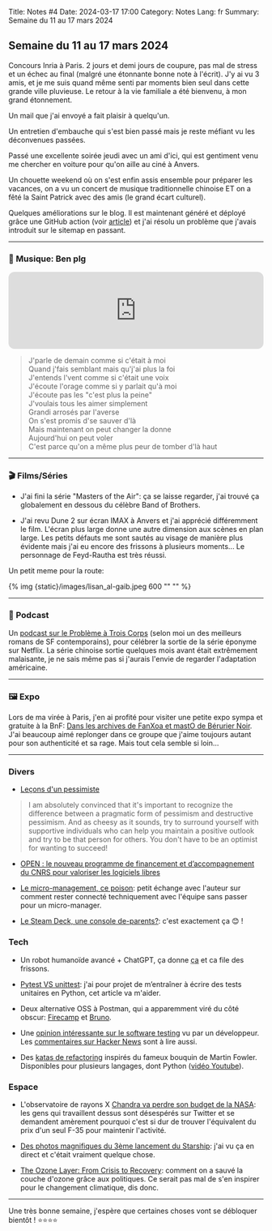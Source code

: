 Title: Notes #4
Date: 2024-03-17 17:00
Category: Notes
Lang: fr
Summary: Semaine du 11 au 17 mars 2024

## Semaine du 11 au 17 mars 2024

Concours Inria à Paris. 2 jours et demi jours de coupure, pas mal de stress et un échec au final (malgré une étonnante bonne note à l'écrit). J'y ai vu 3 amis, et je me suis quand même senti par moments bien seul dans cette grande ville pluvieuse. Le retour à la vie familiale a été bienvenu, à mon grand étonnement.

Un mail que j'ai envoyé a fait plaisir à quelqu'un.

Un entretien d'embauche qui s'est bien passé mais je reste méfiant vu les déconvenues passées.

Passé une excellente soirée jeudi avec un ami d'ici, qui est gentiment venu me chercher en voiture pour qu'on aille au ciné à Anvers.

Un chouette weekend où on s'est enfin assis ensemble pour préparer les vacances, on a vu un concert de musique traditionnelle chinoise ET on a fêté la Saint Patrick avec des amis (le grand écart culturel).

Quelques améliorations sur le blog. Il est maintenant généré et déployé grâce une GitHub action (voir [article]({filename}/articles/github-actions.md)) et j'ai résolu un problème que j'avais introduit sur le sitemap en passant.

---

### 🎵 Musique: Ben plg

<iframe style="border-radius:12px" src="https://open.spotify.com/embed/track/3lp4FZJFQkqpIY2TMqEdI7?utm_source=generator" width="100%" height="152" frameBorder="0" allowfullscreen="" allow="autoplay; clipboard-write; encrypted-media; fullscreen; picture-in-picture" loading="lazy"></iframe>

> J'parle de demain comme si c'était à moi  
> Quand j'fais semblant mais qu'j'ai plus la foi  
> J'entends l'vent comme si c'était une voix  
> J'écoute l'orage comme si y parlait qu'à moi  
> J'écoute pas les "c'est plus la peine"  
> J'voulais tous les aimer simplement  
> Grandi arrosés par l'averse  
> On s'est promis d'se sauver d'là  
> Mais maintenant on peut changer la donne  
> Aujourd'hui on peut voler  
> C'est parce qu'on a même plus peur de tomber d'là haut  

---

### 🎬 Films/Séries

* J'ai fini la série "Masters of the Air": ça se laisse regarder, j'ai trouvé ça globalement en dessous du célèbre Band of Brothers.

* J'ai revu Dune 2 sur écran IMAX à Anvers et j'ai apprécié différemment le film. L'écran plus large donne une autre dimension aux scènes en plan large.
Les petits défauts me sont sautés au visage de manière plus évidente mais j'ai eu encore des frissons à plusieurs moments... Le personnage de Feyd-Rautha est très réussi.

Un petit meme pour la route:

{% img {static}/images/lisan_al-gaib.jpeg 600 "" "" %}

---

### 🎤 Podcast

Un [podcast sur le Problème à Trois Corps](https://www.radiofrance.fr/franceculture/podcasts/la-science-cqfd/sf-le-probleme-a-trois-corps-2041239) (selon moi un des meilleurs romans de SF contemporains), pour célébrer la sortie de la série éponyme sur Netflix. La série chinoise sortie quelques mois avant était extrêmement malaisante, je ne sais même pas si j'aurais l'envie de regarder l'adaptation américaine.

---

### 🖼️ Expo

Lors de ma virée à Paris, j'en ai profité pour visiter une petite expo sympa et gratuite à la BnF: [Dans les archives de FanXoa et mastO de Bérurier Noir](https://www.bnf.fr/fr/agenda/dans-les-archives-de-fanxoa-et-masto-de-berurier-noir). J'ai beaucoup aimé replonger dans ce groupe que j'aime toujours autant pour son authenticité et sa rage. Mais tout cela semble si loin...

---

### Divers

* [Leçons d'un pessimiste](https://lucumr.pocoo.org/2023/3/20/lessons-from-a-pessimist/)

> I am absolutely convinced that it's important to recognize the difference between a pragmatic form of pessimism and destructive pessimism. And as cheesy as it sounds, try to surround yourself with supportive individuals who can help you maintain a positive outlook and try to be that person for others. You don't have to be an optimist for wanting to succeed!

* [OPEN : le nouveau programme de financement et d’accompagnement du CNRS pour valoriser les logiciels libres](https://www.cnrs.fr/fr/cnrsinfo/open-le-nouveau-programme-de-financement-et-daccompagnement-du-cnrs-pour-valoriser-les)

* [Le micro-management, ce poison](https://medium.com/@tpierrain/le-micro-management-ce-poison-9220189b34a6): petit échange avec l'auteur sur comment rester connecté techniquement avec l'équipe sans passer pour un micro-manager.

* [Le Steam Deck, une console de-parents?](https://www.minimachines.net/actu/steam-deck-une-console-de-parents-125525): c'est exactement ça 😊 !

### Tech

* Un robot humanoïde avancé + ChatGPT, ça donne [ça](https://twitter.com/adcock_brett/status/1767913955295744449) et ca file des frissons.

* [Pytest VS unittest](https://blog.jetbrains.com/pycharm/2024/03/pytest-vs-unittest/): j'ai pour projet de m’entraîner à écrire des tests unitaires en Python, cet article va m'aider.

* Deux alternative OSS à Postman, qui a apparemment viré du côté obscur: [Firecamp](https://github.com/firecamp-dev/firecamp) et [Bruno](https://github.com/usebruno/bruno).

* Une [opinion intéressante sur le software testing](https://registerspill.thorstenball.com/p/a-few-words-on-testing) vu par un développeur. Les [commentaires sur Hacker News](https://news.ycombinator.com/item?id=39731195) sont à lire aussi.

* Des [katas de refactoring](https://github.com/emilybache/Theatrical-Players-Refactoring-Kata) inspirés du fameux bouquin de Martin Fowler. Disponibles pour plusieurs langages, dont Python ([vidéo Youtube](https://www.youtube.com/watch?v=TjIrKEaOiVw)).

### Espace

* L'observatoire de rayons X [Chandra va perdre son budget de la NASA](https://www.universetoday.com/166122/nasa-announces-its-2025-budget-lean-times-ahead/): les gens qui travaillent dessus sont désespérés sur Twitter et se demandent amèrement pourquoi c'est si dur de trouver l'équivalent du prix d'un seul F-35 pour maintenir l'activité.

* [Des photos magnifiques du 3ème lancement du Starship](https://www.space.com/spacex-starship-test-flight-3-photos-march-2024): j'ai vu ça en direct et c'était vraiment quelque chose.

* [The Ozone Layer: From Crisis to Recovery](https://www.spaceinfo.club/post/the-ozone-layer-from-crisis-to-recovery): comment on a sauvé la couche d'ozone grâce aux politiques. Ce serait pas mal de s'en inspirer pour le changement climatique, dis donc.

---

Une très bonne semaine, j'espère que certaines choses vont se débloquer bientôt ! ⭐⭐⭐⭐

